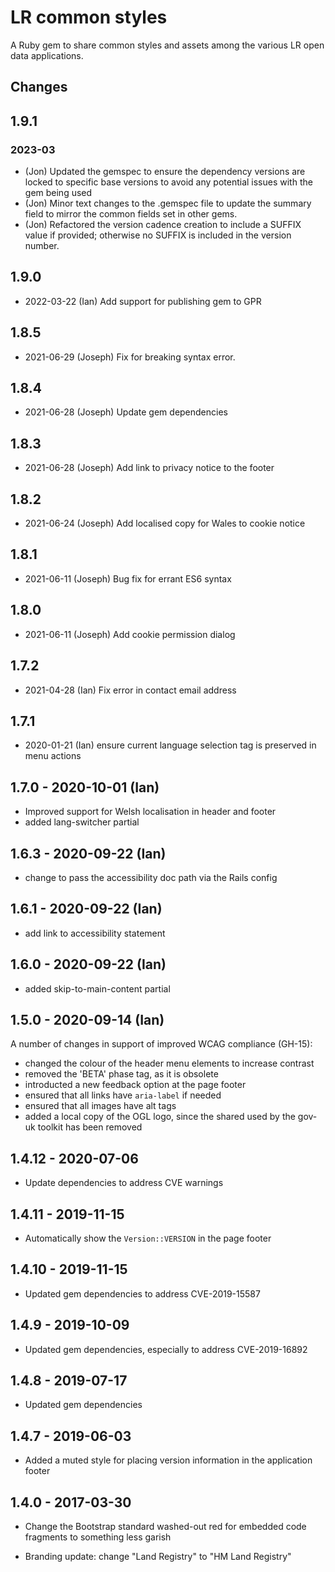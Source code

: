 # LR common styles

A Ruby gem to share common styles and assets among the various LR open data
applications.

## Changes

## 1.9.1

### 2023-03

- (Jon) Updated the gemspec to ensure the dependency versions are locked to
  specific base versions to avoid any potential issues with the gem being used
- (Jon) Minor text changes to the .gemspec file to update the summary
  field to mirror the common fields set in other gems.
- (Jon) Refactored the version cadence creation to include a SUFFIX value if
  provided; otherwise no SUFFIX is included in the version number.

## 1.9.0

- 2022-03-22 (Ian) Add support for publishing gem to GPR

## 1.8.5

- 2021-06-29 (Joseph) Fix for breaking syntax error.

## 1.8.4

- 2021-06-28 (Joseph) Update gem dependencies

## 1.8.3

- 2021-06-28 (Joseph) Add link to privacy notice to the footer

## 1.8.2

- 2021-06-24 (Joseph) Add localised copy for Wales to cookie notice

## 1.8.1

- 2021-06-11 (Joseph) Bug fix for errant ES6 syntax

## 1.8.0

- 2021-06-11 (Joseph) Add cookie permission dialog

## 1.7.2

- 2021-04-28 (Ian) Fix error in contact email address

## 1.7.1

- 2020-01-21 (Ian) ensure current language selection tag is preserved in menu
  actions

## 1.7.0 - 2020-10-01 (Ian)

- Improved support for Welsh localisation in header and footer
- added lang-switcher partial

## 1.6.3 - 2020-09-22 (Ian)

- change to pass the accessibility doc path via the Rails config

## 1.6.1 - 2020-09-22 (Ian)

- add link to accessibility statement

## 1.6.0 - 2020-09-22 (Ian)

- added skip-to-main-content partial

## 1.5.0 - 2020-09-14 (Ian)

A number of changes in support of improved WCAG compliance (GH-15):

- changed the colour of the header menu elements to increase contrast
- removed the 'BETA' phase tag, as it is obsolete
- introducted a new feedback option at the page footer
- ensured that all links have `aria-label` if needed
- ensured that all images have alt tags
- added a local copy of the OGL logo, since the shared used by the gov-uk
  toolkit has been removed

## 1.4.12 - 2020-07-06

- Update dependencies to address CVE warnings

## 1.4.11 - 2019-11-15

- Automatically show the `Version::VERSION` in the page footer

## 1.4.10 - 2019-11-15

- Updated gem dependencies to address CVE-2019-15587

## 1.4.9 - 2019-10-09

- Updated gem dependencies, especially to address CVE-2019-16892

## 1.4.8 - 2019-07-17

- Updated gem dependencies

## 1.4.7 - 2019-06-03

- Added a muted style for placing version information in the application footer

## 1.4.0 - 2017-03-30

- Change the Bootstrap standard washed-out red for embedded code fragments to
something less garish

- Branding update: change "Land Registry" to "HM Land Registry"
